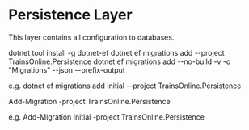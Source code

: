 ﻿# Persistence Layer

This layer contains all configuration to databases.

dotnet tool install -g dotnet-ef
dotnet ef migrations add <name> --project TrainsOnline.Persistence
dotnet ef migrations add <name> --no-build -v -o "Migrations" --json --prefix-output

e.g. dotnet ef migrations add Initial --project TrainsOnline.Persistence

Add-Migration <name> -project TrainsOnline.Persistence

e.g. Add-Migration Initial -project TrainsOnline.Persistence
